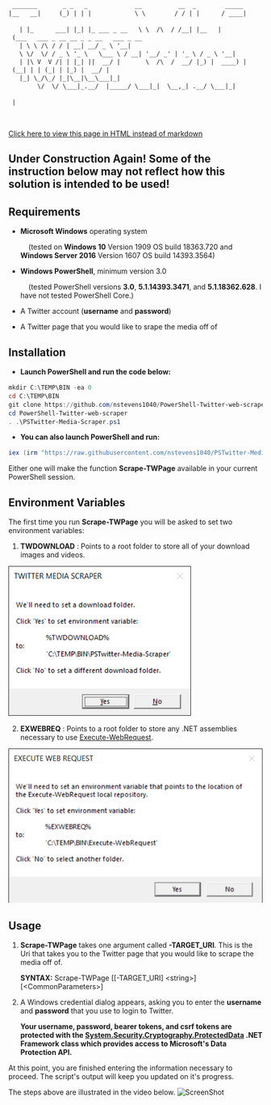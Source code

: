      _______       _ _   _             __          __  _        _____                                  
    |__   __|     (_) | | |            \ \        / / | |      / ____|                                 
       | |_      ___| |_| |_ ___ _ __   \ \  /\  / /__| |__   | (___   ___ _ __ __ _ _ __   ___ _ __   
       | \ \ /\ / / | __| __/ _ \ '__|   \ \/  \/ / _ \ '_ \   \___ \ / __| '__/ _' | '_ \ / _ \ '__|  
       | |\ V  V /| | |_| ||  __/ |       \  /\  /  __/ |_) |  ____) | (__| | | (_| | |_) |  __/ |     
       |_| \_/\_/ |_|\__|\__\___|_|        \/  \/ \___|_.__/  |_____/ \___|_|  \__,_| .__/ \___|_|     
                                                                                    | |                
                                                                                    |_|                
  

[Click here to view this page in HTML instead of markdown](https://nanick.hopto.org/twreadme.html)
## Under Construction Again! Some of the instruction below may not reflect how this solution is intended to be used!
## Requirements

*   **Microsoft Windows** operating system

        (tested on **Windows 10** Version 1909 OS build 18363.720 and **Windows Server 2016** Version 1607 OS build 14393.3564)

*   **Windows PowerShell**, minimum version 3.0

        (tested PowerShell versions **3.0**, **5.1.14393.3471**, and **5.1.18362.628**. I have not tested PowerShell Core.)

*   A Twitter account (**username** and **password**)

*   A Twitter page that you would like to srape the media off of

## Installation  

*   **Launch PowerShell and run the code below:**  
```ps1
mkdir C:\TEMP\BIN -ea 0
cd C:\TEMP\BIN 
git clone https://github.com/nstevens1040/PowerShell-Twitter-web-scraper.git 
cd PowerShell-Twitter-web-scraper 
. .\PSTwitter-Media-Scraper.ps1
```  
*   **You can also launch PowerShell and run:**  
```ps1
iex (irm "https://raw.githubusercontent.com/nstevens1040/PSTwitter-Media-Scraper/master/PSTwitter-Media-Scraper.ps1")
```  
Either one will make the function **Scrape-TWPage** available in your current PowerShell session.  
## Environment Variables  
   The first time you run **Scrape-TWPage** you will be asked to set two environment variables:  
1.  **TWDOWNLOAD** : Points to a root folder to store all of your download images and videos.  
  
![ScreenShot](https://github.com/nstevens1040/PSTwitter-Media-Scraper/raw/master/.gitignore/Capture1.PNG)  
  
2.  **EXWEBREQ** : Points to a root folder to store any .NET assemblies necessary to use [Execute-WebRequest](https://github.com/nstevens1040/Execute-WebRequest).  
  
![ScreenShot](https://github.com/nstevens1040/PSTwitter-Media-Scraper/raw/master/.gitignore/Capture2.PNG)  
  
## Usage  

1.  **Scrape-TWPage** takes one argument called **-TARGET_URI**. This is the Uri that takes you to the Twitter page that you would like to scrape the media off of.  

    **SYNTAX:**   Scrape-TWPage [[-TARGET_URI] &lt;string&gt;]  [&lt;CommonParameters&gt;]  

2.  A Windows credential dialog appears, asking you to enter the **username** and **password** that you use to login to Twitter.  

    **Your username, password, bearer tokens, and csrf tokens are protected with the [System.Security.Cryptography.ProtectedData](https://docs.microsoft.com/en-us/dotnet/api/system.security.cryptography.protecteddata?view=netframework-4.8) .NET Framework class which provides access to Microsoft's Data Protection API.**

At this point, you are finished entering the information necessary to proceed. The script's output will keep you updated on it's progress.

The steps above are illustrated in the video below.
![ScreenShot](https://github.com/nstevens1040/PSTwitter-Media-Scraper/raw/master/.gitignore/PSTwitterScraperUsage.gif)

